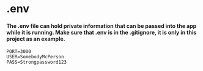 
# .env
#### The .env file can hold private information that can be passed into the app while it is running. Make sure that .env is in the .gitignore, it is only in this project as an example.

```env
PORT=3000
USER=SomebodyMcPerson
PASS=Strongpassword123
```